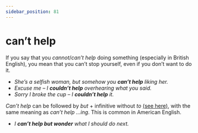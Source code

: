 ```yaml
---
sidebar_position: 81
---
```


# can’t help

If you say that you *cannot*/*can’t help* doing something (especially in British English), you mean that you can’t stop yourself, even if you don’t want to do it.

- *She’s a selfish woman, but somehow you **can’t help** liking her.*
- *Excuse me – I **couldn’t help** overhearing what you said.*
- *Sorry I broke the cup – I **couldn’t help** it.*

*Can’t help* can be followed by *but* + infinitive without *to* [(see here)](./but-meaning-except#verbs-after-but), with the same meaning as *can’t help …ing*. This is common in American English.

- *I **can’t help but wonder** what I should do next.*
